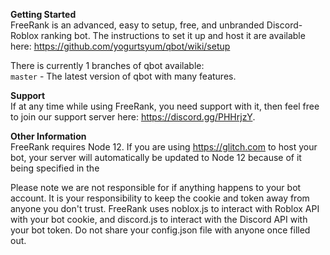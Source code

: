 

**Getting Started**  
FreeRank is an advanced, easy to setup, free, and unbranded Discord-Roblox ranking bot. The instructions to set it up and host it are available here: https://github.com/yogurtsyum/qbot/wiki/setup

There is currently 1 branches of qbot available:  
`master` - The latest version of qbot with many features.

**Support**  
If at any time while using FreeRank, you need support with it, then feel free to join our support server here: https://discord.gg/PHHrjzY.

**Other Information**  
FreeRank requires Node 12. If you are using https://glitch.com to host your bot, your server will automatically be updated to Node 12 because of it being specified in the 

Please note we are not responsible for if anything happens to your bot account. It is your responsibility to keep the cookie and token away from anyone you don't trust. FreeRank uses noblox.js to interact with Roblox API with your bot cookie, and discord.js to interact with the Discord API with your bot token. Do not share your config.json file with anyone once filled out.
